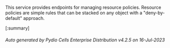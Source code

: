 






This service provides endpoints for managing resource policies. Resource policies are simple rules that can be stacked on any object with a "deny-by-default" approach.

[:summary]

###### Auto generated by Pydio Cells Enterprise Distribution v4.2.5 on 16-Jul-2023
